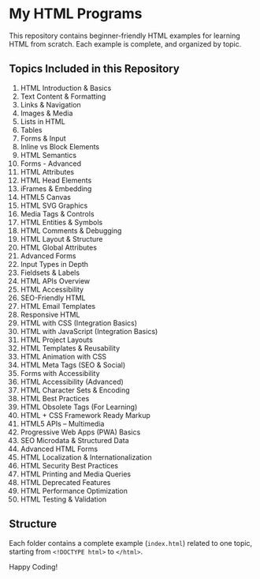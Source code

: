 # My HTML Programs

This repository contains beginner-friendly HTML examples for learning HTML from scratch. Each example is complete, and organized by topic.

## Topics Included in this Repository

1.	HTML Introduction & Basics
2.	Text Content & Formatting
3.	Links & Navigation
4.	Images & Media
5.	Lists in HTML
6.	Tables
7.	Forms & Input
8.	Inline vs Block Elements
9.	HTML Semantics
10.	Forms - Advanced
11.	HTML Attributes
12.	HTML Head Elements
13.	iFrames & Embedding
14.	HTML5 Canvas
15.	HTML SVG Graphics
16.	Media Tags & Controls
17.	HTML Entities & Symbols
18.	HTML Comments & Debugging
19.	HTML Layout & Structure
20.	HTML Global Attributes
21.	Advanced Forms
22.	Input Types in Depth
23.	Fieldsets & Labels
24.	HTML APIs Overview
25.	HTML Accessibility
26.	SEO-Friendly HTML
27.	HTML Email Templates
28.	Responsive HTML
29.	HTML with CSS (Integration Basics)
30.	HTML with JavaScript (Integration Basics)
31.	HTML Project Layouts
32.	HTML Templates & Reusability
33.	HTML Animation with CSS
34.	HTML Meta Tags (SEO & Social)
35.	Forms with Accessibility
36.	HTML Accessibility (Advanced)
37.	HTML Character Sets & Encoding
38.	HTML Best Practices
39.	HTML Obsolete Tags (For Learning)
40.	HTML + CSS Framework Ready Markup
41.	HTML5 APIs – Multimedia
42.	Progressive Web Apps (PWA) Basics
43.	SEO Microdata & Structured Data
44.	Advanced HTML Forms
45.	HTML Localization & Internationalization
46.	HTML Security Best Practices
47.	HTML Printing and Media Queries
48.	HTML Deprecated Features
49.	HTML Performance Optimization
50.	HTML Testing & Validation  

## Structure

Each folder contains a complete example (`index.html`) related to one topic, starting from `<!DOCTYPE html>` to `</html>`.

Happy Coding! 
